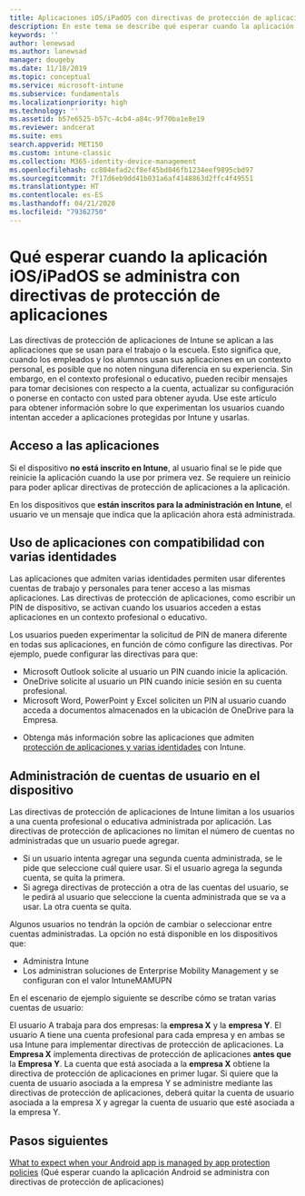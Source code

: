 ```yaml
---
title: Aplicaciones iOS/iPadOS con directivas de protección de aplicaciones
description: En este tema se describe qué esperar cuando la aplicación iOS/iPadOS está administrada por directivas de protección de aplicaciones.
keywords: ''
author: lenewsad
ms.author: lanewsad
manager: dougeby
ms.date: 11/18/2019
ms.topic: conceptual
ms.service: microsoft-intune
ms.subservice: fundamentals
ms.localizationpriority: high
ms.technology: ''
ms.assetid: b57e6525-b57c-4cb4-a84c-9f70ba1e8e19
ms.reviewer: andcerat
ms.suite: ems
search.appverid: MET150
ms.custom: intune-classic
ms.collection: M365-identity-device-management
ms.openlocfilehash: cc804efad2cf8ef45bd046fb1234eef9895cbd97
ms.sourcegitcommit: 7f17d6eb9dd41b031a6af4148863d2ffc4f49551
ms.translationtype: HT
ms.contentlocale: es-ES
ms.lasthandoff: 04/21/2020
ms.locfileid: "79362750"
---
```

# <a name="what-to-expect-when-your-iosipados-app-is-managed-by-app-protection-policies"></a>Qué esperar cuando la aplicación iOS/iPadOS se administra con directivas de protección de aplicaciones

Las directivas de protección de aplicaciones de Intune se aplican a las aplicaciones que se usan para el trabajo o la escuela. Esto significa que, cuando los empleados y los alumnos usan sus aplicaciones en un contexto personal, es posible que no noten ninguna diferencia en su experiencia. Sin embargo, en el contexto profesional o educativo, pueden recibir mensajes para tomar decisiones con respecto a la cuenta, actualizar su configuración o ponerse en contacto con usted para obtener ayuda. Use este artículo para obtener información sobre lo que experimentan los usuarios cuando intentan acceder a aplicaciones protegidas por Intune y usarlas.  

## <a name="access-apps"></a>Acceso a las aplicaciones

Si el dispositivo **no está inscrito en Intune**, al usuario final se le pide que reinicie la aplicación cuando la use por primera vez. Se requiere un reinicio para poder aplicar directivas de protección de aplicaciones a la aplicación.

<!--- The following screenshot from the Skype app illustrates this restart request: --->

<!---  ![Screenshot of the iOS/iPadOS device showing PIN prompt](./media/end-user-mam-apps-ios/iOS_AppPINPrompt.png) --->

En los dispositivos que **están inscritos para la administración en Intune**, el usuario ve un mensaje que indica que la aplicación ahora está administrada.

## <a name="use-apps-with-multi-identity-support"></a>Uso de aplicaciones con compatibilidad con varias identidades

Las aplicaciones que admiten varias identidades permiten usar diferentes cuentas de trabajo y personales para tener acceso a las mismas aplicaciones. Las directivas de protección de aplicaciones, como escribir un PIN de dispositivo, se activan cuando los usuarios acceden a estas aplicaciones en un contexto profesional o educativo.   

Los usuarios pueden experimentar la solicitud de PIN de manera diferente en todas sus aplicaciones, en función de cómo configure las directivas.  Por ejemplo, puede configurar las directivas para que:       
* Microsoft Outlook solicite al usuario un PIN cuando inicie la aplicación. 
* OneDrive solicite al usuario un PIN cuando inicie sesión en su cuenta profesional.  
* Microsoft Word, PowerPoint y Excel soliciten un PIN al usuario cuando acceda a documentos almacenados en la ubicación de OneDrive para la Empresa.  

- Obtenga más información sobre las aplicaciones que admiten [protección de aplicaciones y varias identidades](https://www.microsoft.com/cloud-platform/microsoft-intune-apps) con Intune.  

## <a name="manage-user-accounts-on-the-device"></a>Administración de cuentas de usuario en el dispositivo  

Las directivas de protección de aplicaciones de Intune limitan a los usuarios a una cuenta profesional o educativa administrada por aplicación. Las directivas de protección de aplicaciones no limitan el número de cuentas no administradas que un usuario puede agregar.   

- Si un usuario intenta agregar una segunda cuenta administrada, se le pide que seleccione cuál quiere usar. Si el usuario agrega la segunda cuenta, se quita la primera.
- Si agrega directivas de protección a otra de las cuentas del usuario, se le pedirá al usuario que seleccione la cuenta administrada que se va a usar. La otra cuenta se quita. 

Algunos usuarios no tendrán la opción de cambiar o seleccionar entre cuentas administradas. La opción no está disponible en los dispositivos que:
* Administra Intune  
* Los administran soluciones de Enterprise Mobility Management y se configuran con el valor IntuneMAMUPN 

En el escenario de ejemplo siguiente se describe cómo se tratan varias cuentas de usuario:  

El usuario A trabaja para dos empresas: la **empresa X** y la **empresa Y**. El usuario A tiene una cuenta profesional para cada empresa y en ambas se usa Intune para implementar directivas de protección de aplicaciones. La **Empresa X** implementa directivas de protección de aplicaciones **antes que** la **Empresa Y**. La cuenta que está asociada a la **empresa X** obtiene la directiva de protección de aplicaciones en primer lugar. Si quiere que la cuenta de usuario asociada a la empresa Y se administre mediante las directivas de protección de aplicaciones, deberá quitar la cuenta de usuario asociada a la empresa X y agregar la cuenta de usuario que esté asociada a la empresa Y.  

## <a name="next-steps"></a>Pasos siguientes

[What to expect when your Android app is managed by app protection policies](end-user-mam-apps-android.md) (Qué esperar cuando la aplicación Android se administra con directivas de protección de aplicaciones)
